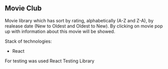 ## Movie Club
Movie library which has sort by rating, alphabetically (A-Z and Z-A), by realease date (New to Oldest and Oldest to New). By clicking on movie pop up with information about this movie will be showed.

Stack of technologies:
* React

For testing was used React Testing Library

